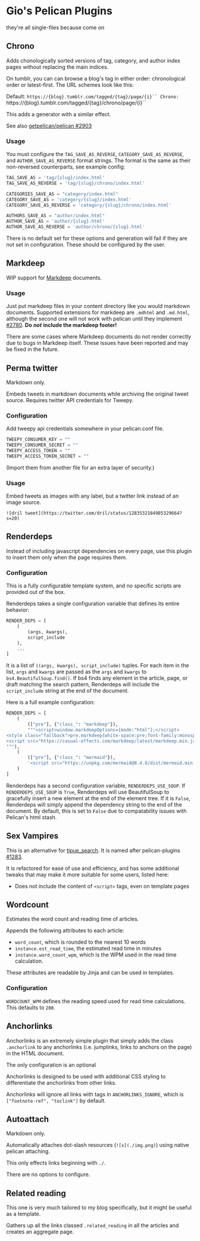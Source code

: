# Gio's Pelican Plugins

they're all single-files because come *on*

## Chrono

Adds chonologically sorted versions of tag, category, and author index pages without replacing the main indices. 

On tumblr, you can can browse a blog's tag in either order: chronological order or latest-first. The URL schemes look like this:

Default: `https://{blog}.tumblr.com/tagged/{tag}/page/{i}``
Chrono: `https://{blog}.tumblr.com/tagged/{tag}/chrono/page/{i}``

This adds a generator with a similar effect.

See also [getpelican/pelican #2903](https://github.com/getpelican/pelican/issues/2903)

### Usage

You must configure the `TAG_SAVE_AS_REVERSE`, `CATEGORY_SAVE_AS_REVERSE`, and `AUTHOR_SAVE_AS_REVERSE` format strings. The format is the same as their non-reversed counterparts, see example config:

```python
TAG_SAVE_AS = 'tag/{slug}/index.html'
TAG_SAVE_AS_REVERSE = 'tag/{slug}/chrono/index.html'

CATEGORIES_SAVE_AS = "category/index.html"
CATEGORY_SAVE_AS = 'category/{slug}/index.html'
CATEGORY_SAVE_AS_REVERSE = 'category/{slug}/chrono/index.html'

AUTHORS_SAVE_AS = "author/index.html"
AUTHOR_SAVE_AS = 'author/{slug}.html'
AUTHOR_SAVE_AS_REVERSE = 'author/chrono/{slug}.html'
```

There is no default set for these options and generation will fail if they are not set in configuration. These should be configured by the user.

## Markdeep

WIP support for [Markdeep](https://casual-effects.com/markdeep/) documents.

### Usage

Just put markdeep files in your content directory like you would markdown documents. 
Supported extensions for markdeep are `.mdhtml` and `.md.html`, although the second one will not work with pelican until they implement [#2780](https://github.com/getpelican/pelican/issues/2780). **Do** ***not*** **include the markdeep footer!**

There are some cases where Markdeep documents do not render correctly due to bugs in Markdeep itself. These issues have been reported and may be fixed in the future.

## Perma twitter

Markdown only.

Embeds tweets in markdown documents while archiving the original tweet source. 
Requires twitter API credentials for Tweepy.

### Configuration

Add tweepy api credentials somewhere in your pelican.conf file.

```python
TWEEPY_CONSUMER_KEY = ""
TWEEPY_CONSUMER_SECRET = ""
TWEEPY_ACCESS_TOKEN = ""
TWEEPY_ACCESS_TOKEN_SECRET = ""
```

(Import them from another file for an extra layer of security.)

### Usage

Embed tweets as images with any label, but a twitter link instead of an image source.

`![dril tweet](https://twitter.com/dril/status/1283532184985329664?s=20)`

## Renderdeps

Instead of including javascript dependencies on every page, use this plugin to insert them only when the page requires them.

### Configuration

This is a fully configurable template system, and no specific scripts are provided out of the box.

Renderdeps takes a single configuration variable that defines its entire behavior:

```python
RENDER_DEPS = [
    (
        (args, kwargs), 
        script_include
    ),
    ...
]
```

It is a list of `((args, kwargs), script_include)` tuples. For each item in the list, `args` and `kwargs` are passed as the `args` and `kwargs` to `bs4.BeautifulSoup.find()`. If bs4 finds any element in the article, page, or draft matching the search pattern, Renderdeps will include the `script_include` string at the end of the document.

Here is a full example configuration:

```python
RENDER_DEPS = [
    (
        (["pre"], {"class_": "markdeep"}), 
        """<script>window.markdeepOptions={mode:"html"};</script>
<style class="fallback">pre.markdeep{white-space:pre;font-family:monospace}</style>
<script src="https://casual-effects.com/markdeep/latest/markdeep.min.js"></script>
"""),
    (
        (["pre"], {"class_": "mermaid"}), 
        '<script src="https://unpkg.com/mermaid@8.4.8/dist/mermaid.min.js"></script>'
    )
]
```

Renderdeps has a second configuration variable, `RENDERDEPS_USE_SOUP`. If `RENDERDEPS_USE_SOUP` is `True`, Renderdeps will use BeautifulSoup to gracefully insert a new element at the end of the element tree. If it is `False`, Renderdeps will simply append the dependency string to the end of the document. By default, this is set to `False` due to compatability issues with Pelican's html stash.

## Sex Vampires

This is an alternative for [tipue_search](https://github.com/getpelican/pelican-plugins/tree/master/tipue_search). It is named after pelican-plugins [#1283](https://github.com/getpelican/pelican-plugins/issues/1283).

It is refactored for ease of use and efficiency, and has some additional tweaks that may make it more suitable for some users, listed here:

- Does not include the content of `<script>` tags, even on template pages


## Wordcount

Estimates the word count and reading time of articles.

Appends the following attributes to each article:

- `word_count`, which is rounded to the nearest 10 words
- `instance.est_read_time`, the estimated read time in minutes
- `instance.word_count_wpm`, which is the WPM used in the read time calculation.

These attributes are readable by Jinja and can be used in templates.

### Configuration

`WORDCOUNT_WPM` defines the reading speed used for read time calculations. This defaults to `200`.

## Anchorlinks

Anchorlinks is an extremely simple plugin that simply adds the class `.anchorlink` to any anchorlinks (i.e. jumplinks, links to anchors on the page) in the HTML document.

The only configuration is an optional 

Anchorlinks is designed to be used with additional CSS styling to differentiate the anchorlinks from other links.

Anchorlinks will ignore all links with tags in `ANCHORLINKS_IGNORE`, which is `["footnote-ref", "toclink"]` by default.

## Autoattach

Markdown only.

Automatically attaches dot-slash resources (`![x](./img.png)`) using native pelican attaching.

This only effects links beginning with `./`.

There are no options to configure.

## Related reading

This one is very much tailored to my blog specifically, but it might be useful as a template. 

Gathers up all the links classed `.related_reading` in all the articles and creates an aggregate page.
